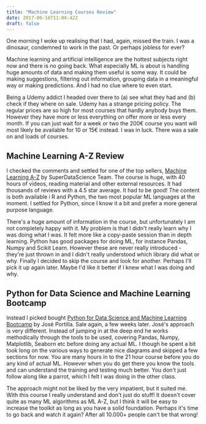 ```yaml
---
title: "Machine Learning Courses Review"
date: 2017-06-16T11:04:42Z
draft: false
---
```

One morning I woke up realising that I had, again, missed the train. I was a dinosaur, condemned to work in the past. Or perhaps jobless for ever?

Machine learning and artificial intelligence are the hottest subjects right now and there is no going back. What especially ML is about is handling huge amounts of data and making them useful is some way. It could be making suggestions, filtering out information, grouping data in a meaningful way or making predictions. And I had no clue where to even start.

Being a Udemy addict I headed over there to (a) see what they had and (b) check if they where on sale. Udemy has a strange pricing policy. The regular prices are so high for most courses that hardly anybody buys them. However they have more or less everything on offer more or less every month. If you can just wait for a week or two the 200€ course you want will most likely be available for 10 or 15€ instead. I was in luck. There was a sale on and loads of courses. 

## Machine Learning A-Z Review
I checked the comments and settled for one of the top sellers, [Machine Learning A-Z](https://www.udemy.com/machinelearning/) by SuperDataScience Team. The course is huge, with 40 hours of videos, reading material and other external resources. It had thousands of reviews with a 4.5 star average. It had to be good! The content is both available i R and Python, the two most popular ML languages at the moment. I settled for Python, since I know it a bit and prefer a more general purpose language. 

There's a huge amount of information in the course, but unfortunately I am not completely happy with it. My problem is that I didn't really learn why I was doing what I was. It felt more like a copy-paste session than in depth learning. Python has good packages for doing ML, for instance Pandas, Numpy and Scikit Learn. However these are never really introduced - they're just thrown in and I didn't really understood which library did what or why. Finally I decided to skip the course and look for another. Perhaps I'll pick it up again later. Maybe I'd like it better if I knew what I was doing and why. 

## Python for Data Science and Machine Learning Bootcamp
Instead I picked bought [Python for Data Science and Machine Learning Bootcamp](https://www.udemy.com/python-for-data-science-and-machine-learning-bootcamp/) by José Portilla. Sale again, a few weeks later. José's approach is very different. Instead of jumping in at the deep end he works methodically through the tools to be used, covering Pandas, Numpy, Matplotlib, Seaborn etc before doing any actual ML. I though he spent a bit took long on the various ways to generate nice diagrams and skipped a few sections for now. You are many hours in to the 21 hour course before you do any kind of actual ML. However when you do get there you know the tools and can understand the training and testing much better. You don't just follow along like a parrot, which I felt I was doing in the other class.

The approach might not be liked by the very impatient, but it suited me. With this course I really understand and don't just do stuff! It doesn't cover quite as many ML algorithms as ML A-Z, but I think it will be easy to increase the toolkit as long as you have a solid foundation. Perhaps it's time to go back and watch it again? After all 10.000+ people can't be that wrong! 

